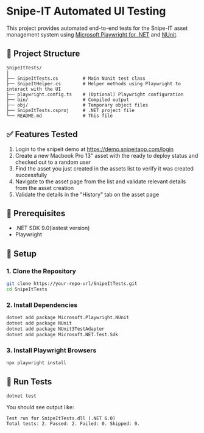 # Snipe-IT Automated UI Testing

This project provides automated end-to-end tests for the Snipe-IT asset management system using [Microsoft Playwright for .NET](https://playwright.dev/dotnet/) and [NUnit](https://nunit.org/).

## 📁 Project Structure

```
SnipeItTests/
│
├── SnipeItTests.cs         # Main NUnit test class
├── SnipeItHelper.cs        # Helper methods using Playwright to interact with the UI
├── playwright.config.ts    # (Optional) Playwright configuration
├── bin/                    # Compiled output
├── obj/                    # Temporary object files
├── SnipeItTests.csproj     # .NET project file
└── README.md               # This file
```

## ✅ Features Tested

1. Login to the snipeit demo at https://demo.snipeitapp.com/login
2. Create a new Macbook Pro 13" asset with the ready to deploy status and checked out to a random user
3. Find the asset you just created in the assets list to verify it was created successfully
4. Navigate to the asset page from the list and validate relevant details from the asset creation
5. Validate the details in the "History" tab on the asset page

## 🔧 Prerequisites

- .NET SDK 9.0(lastest version)
- Playwright

## 🚀 Setup

### 1. Clone the Repository

```bash
git clone https://your-repo-url/SnipeItTests.git
cd SnipeItTests
```

### 2. Install Dependencies

```bash
dotnet add package Microsoft.Playwright.NUnit
dotnet add package NUnit
dotnet add package NUnit3TestAdapter
dotnet add package Microsoft.NET.Test.Sdk
```

### 3. Install Playwright Browsers

```bash
npx playwright install
```

## 🧪 Run Tests

```bash
dotnet test
```

You should see output like:

```
Test run for SnipeItTests.dll (.NET 6.0)
Total tests: 2. Passed: 2. Failed: 0. Skipped: 0.
```
